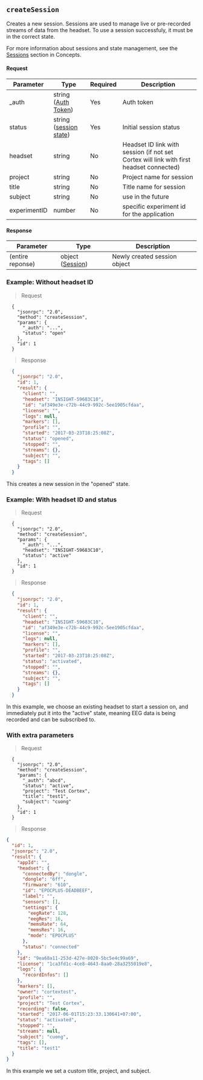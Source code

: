 ## `createSession`

<div class="fullwidth">

Creates a new session. Sessions are used to manage live or pre-recorded streams of data from the headset. To use a session successfuly, it must be in the correct state.

For more information about sessions and state management, see the [Sessions](#sessions) section in Concepts.


#### Request

Parameter | Type   | Required | Description
--------- | ----   | ---------| -----------
_auth     | string ([Auth Token](#auth-token)) | Yes | Auth token
status    | string ([session state](#sessions)) | Yes | Initial session status
headset   | string | No | Headset ID link with session (if not set Cortex will link with first headset connected)
project   | string | No | Project name for session
title     | string | No | Title name for session
subject   | string | No | use in the future
experimentID | number | No | specific experiment id for the application

#### Response

Parameter | Type   | Description
--------- | ----   | -----------
(entire reponse) | object ([Session](#session-object))    | Newly created session object

</div>



### Example: Without headset ID

> Request

```json--raw
  {
    "jsonrpc": "2.0",
    "method": "createSession",
    "params": {
      "_auth": "...",
      "status": "open"
    },
    "id": 1
  }
```

> Response

```json
  {
    "jsonrpc": "2.0",
    "id": 1,
    "result": {
      "client": "",
      "headset": "INSIGHT-59683C10",
      "id": "af349e3e-c72b-44c9-992c-5ee1905cfdaa",
      "license": "",
      "logs": null,
      "markers": [],
      "profile": "",
      "started": "2017-03-23T18:25:08Z",
      "status": "opened",
      "stopped": "",
      "streams": {},
      "subject": "",
      "tags": []
    }
  }
```

This creates a new session in the "opened" state.


### Example: With headset ID and status

> Request

```json--raw
  {
    "jsonrpc": "2.0",
    "method": "createSession",
    "params": {
      "_auth": "...",
      "headset": "INSIGHT-59683C10",
      "status": "active"
    },
    "id": 1
  }
```

> Response

```json
  {
    "jsonrpc": "2.0",
    "id": 1,
    "result": {
      "client": "",
      "headset": "INSIGHT-59683C10",
      "id": "af349e3e-c72b-44c9-992c-5ee1905cfdaa",
      "license": "",
      "logs": null,
      "markers": [],
      "profile": "",
      "started": "2017-03-23T18:25:08Z",
      "status": "activated",
      "stopped": "",
      "streams": {},
      "subject": "",
      "tags": []
    }
  }
```

In this example, we choose an existing headset to start a session on, and immediately put it into the "active" state, meaning EEG data is being recorded and can be subscribed to.

### With extra parameters

> Request

```json--raw
  {
    "jsonrpc": "2.0",
    "method": "createSession",
    "params": {
      "_auth": "abcd",
      "status": "active",
      "project": "Test Cortex",
      "title": "test1",
      "subject": "cuong"
    },
    "id": 1
  }
```

> Response

```json
{
  "id": 1,
  "jsonrpc": "2.0",
  "result": {
    "appId": "",
    "headset": {
      "connectedBy": "dongle",
      "dongle": "6ff",
      "firmware": "610",
      "id": "EPOCPLUS-DEADBEEF",
      "label": "",
      "sensors": [],
      "settings": {
        "eegRate": 128,
        "eegRes": 16,
        "memsRate": 64,
        "memsRes": 16,
        "mode": "EPOCPLUS"
      },
      "status": "connected"
    },
    "id": "9ea68a11-253d-427e-8020-5bc5e4c99a69",
    "license": "1ca3fd1c-4ce8-4643-8aa0-28a3255019e8",
    "logs": {
      "recordInfos": []
    },
    "markers": [],
    "owner": "cortextest",
    "profile": "",
    "project": "Test Cortex",
    "recording": false,
    "started": "2017-06-01T15:23:33.130641+07:00",
    "status": "activated",
    "stopped": "",
    "streams": null,
    "subject": "cuong",
    "tags": [],
    "title": "test1"
  }
}
```

In this example we set a custom title, project, and subject.
